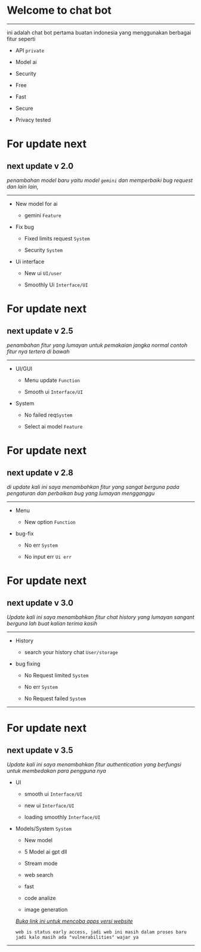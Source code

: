# Welcome to chat bot

___

ini adalah chat bot pertama buatan indonesia yang menggunakan berbagai fitur seperti 

- API `private`

- Model ai 

- Security 

- Free

- Fast

- Secure

- Privacy tested

# For update next

## next update v 2.0

*penambahan model baru yaitu model ``gemini`` dan memperbaiki bug request dan lain lain,*
____

* New model for ai

   * gemini `Feature`

* Fix bug

   * Fixed limits request `System`

   * Security `System`
   

* Ui interface 
   * New ui `UI/user`
   
   * Smoothly Ui `Interface/UI`
 


# For update next

## next update v 2.5

*penambahan fitur yang lumayan untuk pemakaian jangka normal contoh fitur nya tertera di bawah*

___

* UI/GUI
   * Menu update `Function`

   * Smooth ui `Interface/UI`
 

* System 
   * No failed req`System`
 
   * Select ai model `Feature`


# For update next

## next update v 2.8

*di update kali ini saya menambahkan fitur yang sangat berguna pada pengaturan dan perbaikan bug yang lumayan mengganggu*
___

* Menu 
  * New option `Function`
 
* bug-fix
  * No err `System`

  * No input err `Ui err`

# For update next

## next update v 3.0

*Update kali ini saya menambahkan fitur chat history yang lumayan sangant berguna lah buat kalian terima kasih*

___

* History 
  * search your history chat `User/storage`
 
* bug fixing 
  * No Request limited  `System`
  
  * No err `System`
  
  * No Request failed ``System``
___

# For update next

## next update v 3.5

*Update kali ini saya menambahkan fitur authentication yang berfungsi untuk membedakan para pengguna nya*

* UI 
   * smooth ui `Interface/UI`
   
   * new ui `Interface/UI`
  
   * loading smoothly  `Interface/UI`

* Models/System ``System``

   * New model
   
   * 5 Model ai gpt dll
   
   * Stream mode
   
   * web search 
  
   * fast

   * code analize
   
   * image generation 
  


   *[Buka link ini untuk mencoba apps versi website](http://localhost:7700/index.html)*
   
   `web is status early access, jadi web ini masih dalam proses baru jadi kalo masih ada "vulnerabilities" wajar ya`

___